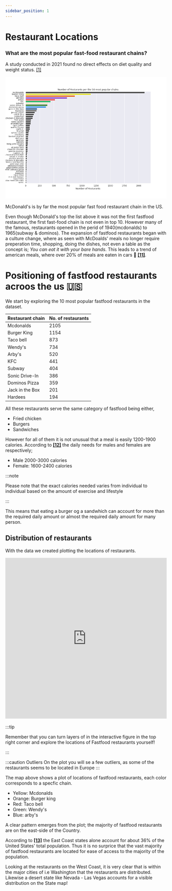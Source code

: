 ```yaml
---
sidebar_position: 1
---
```



# Restaurant Locations

### What are the most popular fast-food restaurant chains? 

A study conducted in 2021 found no direct effects on diet quality and weight status. [[1]](https://nutritionj.biomedcentral.com/articles/10.1186/s12937-021-00713-5)

[ ![](stat2.png) ](stat2.png)

McDonald's is by far the most popular fast food restaurant chain in the US. 

Even though McDonald's top the list above it was not the first fastfood restaurant, the first fast-food chain is not even in top 10. 
However many of the famous, restaurants opened in the perid of 1940(mcdonalds) to 1965(subway & dominos). 
The expansion of fastfood restaurants began with a culture change, where as seen with McDoalds' meals no longer require preperation time, shopping, doing the dishes, not even a table as the concept is; *You can eat it with your bare hands*. This leads to a trend of american meals, where over 20% of meals are eaten in cars :blue_car: **[[11]](https://web.colby.edu/st297-global18/2018/10/29/americas-fast-food-obsession/#:~:text=One%20of%20the%20main%20reasons,and%20get%20a%20full%20meal)**.




# Positioning of fastfood restaurants acroos the us :us:


We start by exploring the 10 most popular  fastfood restaurants in the dataset. 

| Restaurant chain 	| No. of restaurants 	|
|---	|---	|
| Mcdonalds 	| 2105 	|
| Burger King 	| 1154 	|
| Taco bell 	| 873 	|
| Wendy's 	| 734 	|
| Arby's 	| 520 	|
| KFC	| 441 	|
| Subway 	| 404 	|
| Sonic Drive-In 	| 386 	|
| Dominos Pizza 	| 359 	|
| Jack in the Box 	| 201 	|
| Hardees 	| 194 	|


All these restaurants serve the same category of fastfood being either, 
* Fried chicken
* Burgers
* Sandwiches

However for all of them it is not unusual that a meal is easily 1200-1900 calories.
According to **[[12]](https://www.medicalnewstoday.com/articles/245588#:~:text=According%20to%20the%202015%2D2020,overall%20health%2C%20and%20activity%20level)** the daily needs for males and females are respectively;
* Male 2000-3000 calories
* Female: 1600-2400 calories

:::note 

Please note that the exact calories needed varies from individual to individual based on the amount of exercise and lifestyle

:::


This means that eating a burger og a sandwhich can account for more than the required daily amount or almost the required daily amount for many person. 

## Distribution of restaurants
With the data we created plotting the locations of restaurants. 

<iframe src="https://peetzie.github.io/SocialData_InteractiveMaps/fastfood_locations.html"
	sandbox="allow-same-origin allow-scripts"
	width="100%"
	height="500"
	scrolling="yes"
	seamless="seamless"
	frameborder="0">
</iframe>

:::tip 

Remember that you can turn layers of in the interactive figure in the top right corner and explore the locations of Fastfood restaurants yourself!

:::

:::caution Outliers
On the plot you will se a few outliers, as some of the restaurants seems to be located in Europe
:::

The map above shows a plot of locations of fastfood restaurants, each color corresponds to a specfic chain.
* Yellow: Mcdonalds 
* Orange: Burger king 
* Red: Taco bell
* Green: Wendy's 
* Blue: arby's

A clear pattern emerges from the plot; the majority of fastfood restaurants are on the east-side of the Country. 


According to **[[13]](https://worldpopulationreview.com/state-rankings/east-coast-states)** the East Coast states alone account for about 36% of the United States' total population. 
Thus it is no surprice that the vast majority of fastfood restaurants are located for ease of access to the majority of the population. 

Looking at the restaurants on the West Coast, it is very clear that is within the major cities of i.e Washington that the restaurants are distributed. 
Likewise a desert state like Nevada - Las Vegas accounts for a visible distribution on the State map! 






